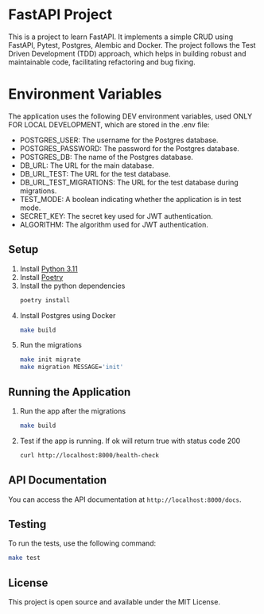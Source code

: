 # FastAPI Project

This is a project to learn FastAPI. It implements a simple CRUD using FastAPI, Pytest, Postgres, Alembic and Docker. The project follows the Test Driven Development (TDD) approach, which helps in building robust and maintainable code, facilitating refactoring and bug fixing.


# Environment Variables
The application uses the following DEV environment variables, used ONLY FOR LOCAL DEVELOPMENT, which are stored in the .env file:  
  - POSTGRES_USER: The username for the Postgres database.
  - POSTGRES_PASSWORD: The password for the Postgres database.
  - POSTGRES_DB: The name of the Postgres database.
  - DB_URL: The URL for the main database.
  - DB_URL_TEST: The URL for the test database.
  - DB_URL_TEST_MIGRATIONS: The URL for the test database during migrations.
  - TEST_MODE: A boolean indicating whether the application is in test mode.
  - SECRET_KEY: The secret key used for JWT authentication.
  - ALGORITHM: The algorithm used for JWT authentication.

## Setup

1. Install [Python 3.11](https://www.python.org/downloads/release/python-3110/)
2. Install [Poetry](https://python-poetry.org/docs/#installation)
3. Install the python dependencies
    ```bash
    poetry install
    ```
4. Install Postgres using Docker
    ```bash
    make build
    ```
5. Run the migrations
    ```bash
    make init migrate
    make migration MESSAGE='init'
    ```

## Running the Application

1. Run the app after the migrations
    ```bash
    make build
    ```
2. Test if the app is running. If ok will return true with status code 200
    ```bash
    curl http://localhost:8000/health-check
    ```

## API Documentation

You can access the API documentation at `http://localhost:8000/docs`.

## Testing

To run the tests, use the following command:

```bash
make test
```

## License
This project is open source and available under the MIT License.